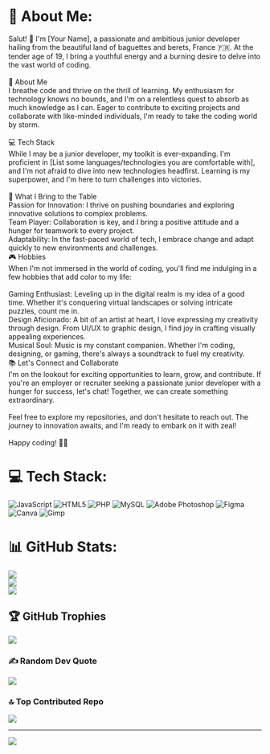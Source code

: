 # 💫 About Me:
Salut! 👋 I'm [Your Name], a passionate and ambitious junior developer hailing from the beautiful land of baguettes and berets, France 🇫🇷. At the tender age of 19, I bring a youthful energy and a burning desire to delve into the vast world of coding.<br><br>🌟 About Me<br>I breathe code and thrive on the thrill of learning. My enthusiasm for technology knows no bounds, and I'm on a relentless quest to absorb as much knowledge as I can. Eager to contribute to exciting projects and collaborate with like-minded individuals, I'm ready to take the coding world by storm.<br><br>💻 Tech Stack<br>While I may be a junior developer, my toolkit is ever-expanding. I'm proficient in [List some languages/technologies you are comfortable with], and I'm not afraid to dive into new technologies headfirst. Learning is my superpower, and I'm here to turn challenges into victories.<br><br>🚀 What I Bring to the Table<br>Passion for Innovation: I thrive on pushing boundaries and exploring innovative solutions to complex problems.<br>Team Player: Collaboration is key, and I bring a positive attitude and a hunger for teamwork to every project.<br>Adaptability: In the fast-paced world of tech, I embrace change and adapt quickly to new environments and challenges.<br>🎮 Hobbies<br>When I'm not immersed in the world of coding, you'll find me indulging in a few hobbies that add color to my life:<br><br>Gaming Enthusiast: Leveling up in the digital realm is my idea of a good time. Whether it's conquering virtual landscapes or solving intricate puzzles, count me in.<br>Design Aficionado: A bit of an artist at heart, I love expressing my creativity through design. From UI/UX to graphic design, I find joy in crafting visually appealing experiences.<br>Musical Soul: Music is my constant companion. Whether I'm coding, designing, or gaming, there's always a soundtrack to fuel my creativity.<br>📚 Let's Connect and Collaborate<br>I'm on the lookout for exciting opportunities to learn, grow, and contribute. If you're an employer or recruiter seeking a passionate junior developer with a hunger for success, let's chat! Together, we can create something extraordinary.<br><br>Feel free to explore my repositories, and don't hesitate to reach out. The journey to innovation awaits, and I'm ready to embark on it with zeal!<br><br>Happy coding! 🚀✨


# 💻 Tech Stack:
![JavaScript](https://img.shields.io/badge/javascript-%23323330.svg?style=plastic&logo=javascript&logoColor=%23F7DF1E) ![HTML5](https://img.shields.io/badge/html5-%23E34F26.svg?style=plastic&logo=html5&logoColor=white) ![PHP](https://img.shields.io/badge/php-%23777BB4.svg?style=plastic&logo=php&logoColor=white) ![MySQL](https://img.shields.io/badge/mysql-%2300000f.svg?style=plastic&logo=mysql&logoColor=white) ![Adobe Photoshop](https://img.shields.io/badge/adobe%20photoshop-%2331A8FF.svg?style=plastic&logo=adobe%20photoshop&logoColor=white) ![Figma](https://img.shields.io/badge/figma-%23F24E1E.svg?style=plastic&logo=figma&logoColor=white) ![Canva](https://img.shields.io/badge/Canva-%2300C4CC.svg?style=plastic&logo=Canva&logoColor=white) ![Gimp](https://img.shields.io/badge/Gimp-657D8B?style=plastic&logo=gimp&logoColor=FFFFFF)
# 📊 GitHub Stats:
![](https://github-readme-stats.vercel.app/api?username=gvara23&theme=dark&hide_border=false&include_all_commits=false&count_private=false)<br/>
![](https://github-readme-streak-stats.herokuapp.com/?user=gvara23&theme=dark&hide_border=false)<br/>
![](https://github-readme-stats.vercel.app/api/top-langs/?username=gvara23&theme=dark&hide_border=false&include_all_commits=false&count_private=false&layout=compact)

## 🏆 GitHub Trophies
![](https://github-profile-trophy.vercel.app/?username=gvara23&theme=dracula&no-frame=true&no-bg=false&margin-w=4)

### ✍️ Random Dev Quote
![](https://quotes-github-readme.vercel.app/api?type=horizontal&theme=dark)

### 🔝 Top Contributed Repo
![](https://github-contributor-stats.vercel.app/api?username=gvara23&limit=5&theme=discord&combine_all_yearly_contributions=true)

---
[![](https://visitcount.itsvg.in/api?id=gvara23&icon=2&color=0)](https://visitcount.itsvg.in)

<!-- Proudly created with GPRM ( https://gprm.itsvg.in ) -->
